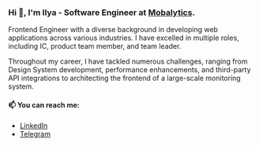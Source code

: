 ### Hi 👋, I'm Ilya - Software Engineer at [Mobalytics](Mobalytics).
Frontend Engineer with a diverse background in developing web applications across various industries. I have excelled in multiple roles, including IC, product team member, and team leader.

Throughout my career, I have tackled numerous challenges, ranging from Design System development, performance enhancements, and third-party API integrations to architecting the frontend of a large-scale monitoring system.

#### 📫 You can reach me:
+ [LinkedIn](https://www.linkedin.com/in/ispashkov/)
+ [Telegram](https://t.me/ispashkov)
